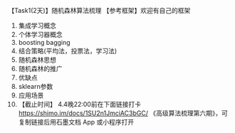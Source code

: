 【Task1(2天)】随机森林算法梳理
【参考框架】欢迎有自己的框架

1. 集成学习概念
2. 个体学习器概念
3. boosting bagging
4. 结合策略(平均法，投票法，学习法)
5. 随机森林思想
6. 随机森林的推广
7. 优缺点
8. sklearn参数
9. 应用场景
10. 【截止时间】
  4.4晚22:00前在下面链接打卡
  https://shimo.im/docs/1SU2n1JmciAC3bGC/ 《高级算法梳理第六期》，可复制链接后用石墨文档 App 或小程序打开